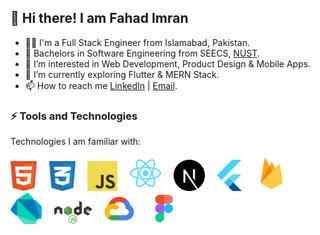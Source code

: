 ## 👋 Hi there! I am Fahad Imran

- 👨‍💻 I'm a Full Stack Engineer from Islamabad, Pakistan.
- 🏫 Bachelors in Software Engineering from SEECS, [NUST](https://nust.edu.pk/).
- 👀 I’m interested in Web Development, Product Design & Mobile Apps.
- 🚀 I’m currently exploring Flutter & MERN Stack.
- 📫 How to reach me [LinkedIn](https://www.linkedin.com/in/fahadimran7/) | [Email](mailto:fahad.imran3@outlook.com).

### ⚡ Tools and Technologies

Technologies I am familiar with:

<p>
  <img src="./upload/html-1.svg" width="42"/>
  &nbsp; &nbsp;
  <img src="./upload/css-3.svg" width="42"/>
  &nbsp; &nbsp;
  <img src="./upload/logo-javascript.svg" width="48"/>
  &nbsp; &nbsp;
  <img src="./upload/react-2.svg" width="50"/>
  &nbsp; &nbsp;
  <img src="./upload/nextjs.svg" width="50"/>
  &nbsp; &nbsp;
  <img src="./upload/flutter-logo.svg" width="40"/>
  &nbsp; &nbsp;
  <img src="./upload/firebase.svg" width="56"/>
  &nbsp; &nbsp;
  <img src="./upload/dart.svg" width="50"/>
  &nbsp; &nbsp;
  <img src="./upload/nodejs-1.svg" width="60"/>
  &nbsp; &nbsp;
  <img src="./upload/gcp.svg" width="50"/>
  &nbsp; &nbsp;
  <img src="./upload/figma.svg" width="50"/>
  &nbsp; &nbsp;
</p>
